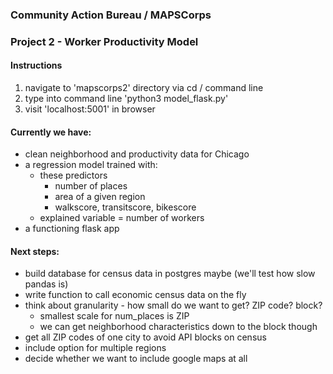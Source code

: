 ### Community Action Bureau / MAPSCorps
### Project 2 - Worker Productivity Model

#### Instructions
1. navigate to 'mapscorps2' directory via cd / command line
2. type into command line 'python3 model_flask.py'
3. visit 'localhost:5001' in browser

#### Currently we have:
* clean neighborhood and productivity data for Chicago
* a regression model trained with:
  * these predictors
    * number of places
    * area of a given region
    * walkscore, transitscore, bikescore
  * explained variable = number of workers
* a functioning flask app

#### Next steps:
* build database for census data in postgres maybe (we'll test how slow pandas is)
* write function to call economic census data on the fly
* think about granularity - how small do we want to get? ZIP code? block?
  * smallest scale for num_places is ZIP
  * we can get neighborhood characteristics down to the block though
* get all ZIP codes of one city to avoid API blocks on census
* include option for multiple regions
* decide whether we want to include google maps at all
